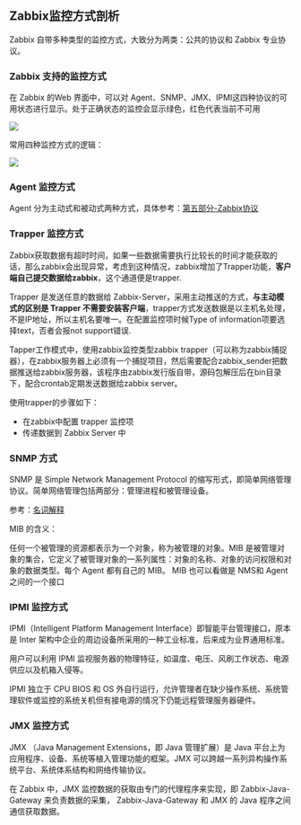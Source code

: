 ## Zabbix监控方式剖析

Zabbix 自带多种类型的监控方式，大致分为两类：公共的协议和 Zabbix 专业协议。

### Zabbix 支持的监控方式

在 Zabbix 的Web 界面中，可以对 Agent、SNMP、JMX、IPMI这四种协议的可用状态进行显示。处于正确状态的监控会显示绿色，红色代表当前不可用

<div>
    <image src="../img/zabbix-mon.png"></image>
</div>

常用四种监控方式的逻辑：

<div>
    <image src="../img/zabbix-mon1.png"></image>
</div>

### Agent 监控方式

Agent 分为主动式和被动式两种方式，具体参考：[第五部分-Zabbix协议](<https://github.com/tangming579/Zabbix/blob/master/note/5-%E7%AC%AC%E4%BA%94%E9%83%A8%E5%88%86-Zabbix%E5%8D%8F%E8%AE%AE.md>)

### Trapper 监控方式

Zabbix获取数据有超时时间，如果一些数据需要执行比较长的时间才能获取的话，那么zabbix会出现异常，考虑到这种情况，zabbix增加了Trapper功能，**客户端自己提交数据给zabbix**，这个通道便是trapper.

Trapper 是发送任意的数据给 Zabbix-Server，采用主动推送的方式，**与主动模式的区别是 Trapper 不需要安装客户端**，trapper方式发送数据是以主机名处理，不是IP地址，所以主机名要唯一。在配置监控项时候Type of information项要选择text，否者会报not support错误.

Tapper工作模式中，使用zabbix监控类型zabbix trapper（可以称为zabbix捕捉器），在zabbix服务器上必须有一个捕捉项目，然后需要配合zabbix_sender把数据推送给zabbix服务器，该程序由zabbix发行版自带，源码包解压后在bin目录下，配合crontab定期发送数据给zabbix server。

使用trapper的步骤如下：

- 在zabbix中配置 trapper 监控项
- 传递数据到 Zabbix Server 中

### SNMP 方式

SNMP 是 Simple Network Management Protocol 的缩写形式，即简单网络管理协议。简单网络管理包括两部分：管理进程和被管理设备。

参考：[名词解释](https://github.com/tangming579/Zabbix/blob/master/note/%E5%90%8D%E8%AF%8D%E8%A7%A3%E9%87%8A.md)

MIB 的含义：

任何一个被管理的资源都表示为一个对象，称为被管理的对象。MIB 是被管理对象的集合，它定义了被管理对象的一系列属性：对象的名称、对象的访问权限和对象的数据类型。每个 Agent 都有自己的 MIB。 MIB 也可以看做是 NMS和 Agent 之间的一个接口

### IPMI 监控方式

IPMI（Intelligent Platform Management Interface）即智能平台管理接口，原本是 Inter 架构中企业的周边设备所采用的一种工业标准，后来成为业界通用标准。

用户可以利用 IPMI 监视服务器的物理特征，如温度、电压、风刷工作状态、电源供应以及机箱入侵等。

IPMI 独立于 CPU BIOS 和 OS 外自行运行，允许管理者在缺少操作系统、系统管理软件或监控的系统关机但有接电源的情况下仍能远程管理服务器硬件。

### JMX 监控方式

JMX （Java Management Extensions，即 Java 管理扩展）是 Java 平台上为应用程序、设备、系统等植入管理功能的框架。JMX 可以跨越一系列异构操作系统平台、系统体系结构和网络传输协议。

在 Zabbix 中，JMX 监控数据的获取由专门的代理程序来实现，即 Zabbix-Java-Gateway 来负责数据的采集， Zabbix-Java-Gateway  和 JMX 的 Java 程序之间通信获取数据。